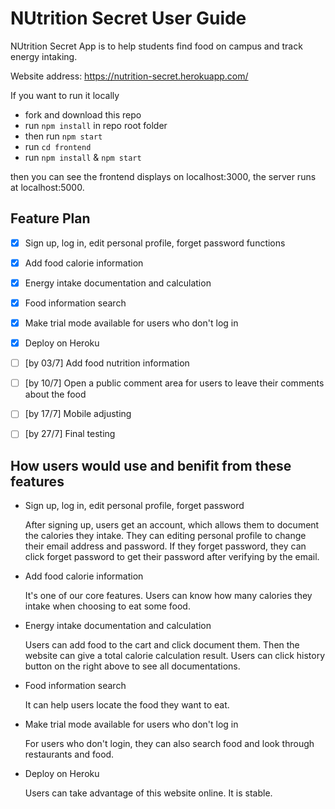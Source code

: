# NUtrition Secret User Guide
NUtrition Secret App is to help students find food on campus and track energy intaking.

Website address: https://nutrition-secret.herokuapp.com/

If you want to run it locally
- fork and download this repo
- run `npm install` in repo root folder
- then run `npm start`
- run `cd frontend` 
- run `npm install` & `npm start`

then you can see the frontend displays on localhost:3000, the server runs at localhost:5000.


## Feature Plan
- [x] Sign up, log in, edit personal profile, forget password functions
- [x] Add food calorie information
- [x] Energy intake documentation and calculation
- [x] Food information search
- [x] Make trial mode available for users who don't log in
- [x] Deploy on Heroku
- [ ] [by 03/7] Add food nutrition information
- [ ] [by 10/7] Open a public comment area for users to leave their comments about the food
- [ ] [by 17/7] Mobile adjusting
- [ ] [by 27/7] Final testing
  
  
## How users would use and benifit from these features
- Sign up, log in, edit personal profile, forget password

  After signing up, users get an account, which allows them to document the calories they intake.
  They can editing personal profile to change their email address and password.
  If they forget password, they can click forget password to get their password after verifying by the email.
 
- Add food calorie information
  
  It's one of our core features. Users can know how many calories they intake when choosing to eat some food.

- Energy intake documentation and calculation
  
  Users can add food to the cart and click document them. Then the website can give a total calorie calculation result.
  Users can click history button on the right above to see all documentations.

- Food information search

  It can help users locate the food they want to eat.
  
- Make trial mode available for users who don't log in
  
  For users who don't login, they can also search food and look through restaurants and food.
  
- Deploy on Heroku

  Users can take advantage of this website online. It is stable.